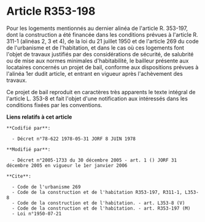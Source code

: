 # Article R353-198

Pour les logements mentionnés au dernier alinéa de l'article R. 353-197, dont la construction a été financée dans les
conditions prévues à l'article R. 311-1 (alinéas 2, 3 et 4), de la loi du 21 juillet 1950 et de l'article 269 du code de
l'urbanisme et de l'habitation, et dans le cas où ces logements font l'objet de travaux justifiés par des considérations de
sécurité, de salubrité ou de mise aux normes minimales d'habitabilité, le bailleur présente aux locataires concernés un
projet de bail, conforme aux dispositions prévues à l'alinéa 1er dudit article, et entrant en vigueur après l'achèvement des
travaux.

Ce projet de bail reproduit en caractères très apparents le texte intégral de l'article L. 353-8 et fait l'objet d'une
notification aux intéressés dans les conditions fixées par les conventions.

**Liens relatifs à cet article**

	**Codifié par**:

	  - Décret n°78-622 1978-05-31 JORF 8 JUIN 1978

	**Modifié par**:

	  - Décret n°2005-1733 du 30 décembre 2005 - art. 1 () JORF 31 décembre 2005 en vigueur le 1er janvier 2006

	**Cite**:

	  - Code de l'urbanisme 269
	  - Code de la construction et de l'habitation R353-197, R311-1, L353-8
	  - Code de la construction et de l'habitation. - art. L353-8 (V)
	  - Code de la construction et de l'habitation. - art. R353-197 (M)
	  - Loi n°1950-07-21
